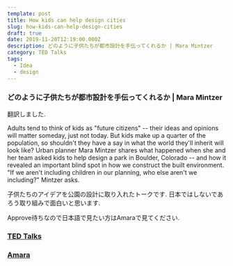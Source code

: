 ```yaml
---
template: post
title: How kids can help design cities
slug: how-kids-can-help-design-cities
draft: true
date: 2019-11-20T12:19:00.000Z
description: どのように子供たちが都市設計を手伝ってくれるか | Mara Mintzer
category: TED Talks
tags:
  - Idea
  - design
---
```

### どのように子供たちが都市設計を手伝ってくれるか | Mara Mintzer

翻訳しました. 

Adults tend to think of kids as "future citizens" -- their ideas and opinions will matter someday, just not today. But kids make up a quarter of the population, so shouldn't they have a say in what the world they'll inherit will look like? Urban planner Mara Mintzer shares what happened when she and her team asked kids to help design a park in Boulder, Colorado -- and how it revealed an important blind spot in how we construct the built environment. "If we aren't including children in our planning, who else aren't we including?" Mintzer asks.

子供たちのアイデアを公園の設計に取り入れたトークです. 日本ではしないであろう取り組みで面白いと思います.

Approve待ちなので日本語で見たい方はAmaraで見てください. 

### [TED Talks](https://www.ted.com/talks/mara_mintzer_how_kids_can_help_design_cities/up-next)     

### [Amara](https://amara.org/en/videos/KOUnHn4kYamL/ja/2310410/)
